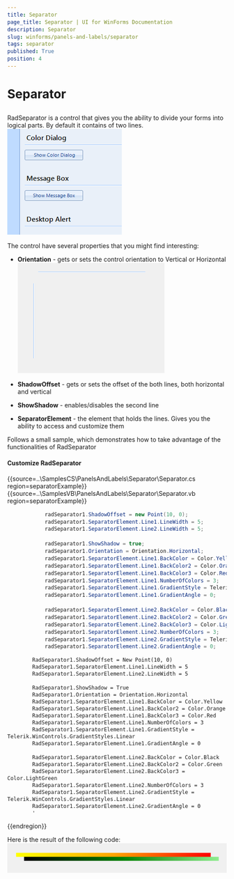 ```yaml
---
title: Separator
page_title: Separator | UI for WinForms Documentation
description: Separator
slug: winforms/panels-and-labels/separator
tags: separator
published: True
position: 4
---
```


# Separator

## 

RadSeparator is a control that gives you the ability to divide your forms into logical parts. By default it contains of two lines.<br>![panels-and-labels-separator 001](images/panels-and-labels-separator001.png)

The control have several properties that you might find interesting:

* __Orientation__ - gets or sets the control orientation to Vertical or Horizontal<br>![panels-and-labels-separator 002](images/panels-and-labels-separator002.png)

* __ShadowOffset__ - gets or sets the offset of the both lines, both horizontal and vertical

* __ShowShadow__ - enables/disables the second line

* __SeparatorElement__ - the element that holds the lines. Gives you the ability to access and customize them

Follows a small sample, which demonstrates how to take advantage of the functionalities of RadSeparator

#### Customize RadSeparator

{{source=..\SamplesCS\PanelsAndLabels\Separator\Separator.cs region=separatorExample}} 
{{source=..\SamplesVB\PanelsAndLabels\Separator\Separator.vb region=separatorExample}} 

````C#
            radSeparator1.ShadowOffset = new Point(10, 0);
            radSeparator1.SeparatorElement.Line1.LineWidth = 5;
            radSeparator1.SeparatorElement.Line2.LineWidth = 5;

            radSeparator1.ShowShadow = true;
            radSeparator1.Orientation = Orientation.Horizontal;
            radSeparator1.SeparatorElement.Line1.BackColor = Color.Yellow;
            radSeparator1.SeparatorElement.Line1.BackColor2 = Color.Orange;
            radSeparator1.SeparatorElement.Line1.BackColor3 = Color.Red;
            radSeparator1.SeparatorElement.Line1.NumberOfColors = 3;
            radSeparator1.SeparatorElement.Line1.GradientStyle = Telerik.WinControls.GradientStyles.Linear;
            radSeparator1.SeparatorElement.Line1.GradientAngle = 0;

            radSeparator1.SeparatorElement.Line2.BackColor = Color.Black;
            radSeparator1.SeparatorElement.Line2.BackColor2 = Color.Green;
            radSeparator1.SeparatorElement.Line2.BackColor3 = Color.LightGreen;
            radSeparator1.SeparatorElement.Line2.NumberOfColors = 3;
            radSeparator1.SeparatorElement.Line2.GradientStyle = Telerik.WinControls.GradientStyles.Linear;
            radSeparator1.SeparatorElement.Line2.GradientAngle = 0;
````
````VB.NET
        RadSeparator1.ShadowOffset = New Point(10, 0)
        RadSeparator1.SeparatorElement.Line1.LineWidth = 5
        RadSeparator1.SeparatorElement.Line2.LineWidth = 5

        RadSeparator1.ShowShadow = True
        RadSeparator1.Orientation = Orientation.Horizontal
        RadSeparator1.SeparatorElement.Line1.BackColor = Color.Yellow
        RadSeparator1.SeparatorElement.Line1.BackColor2 = Color.Orange
        RadSeparator1.SeparatorElement.Line1.BackColor3 = Color.Red
        RadSeparator1.SeparatorElement.Line1.NumberOfColors = 3
        RadSeparator1.SeparatorElement.Line1.GradientStyle = Telerik.WinControls.GradientStyles.Linear
        RadSeparator1.SeparatorElement.Line1.GradientAngle = 0

        RadSeparator1.SeparatorElement.Line2.BackColor = Color.Black
        RadSeparator1.SeparatorElement.Line2.BackColor2 = Color.Green
        RadSeparator1.SeparatorElement.Line2.BackColor3 = Color.LightGreen
        RadSeparator1.SeparatorElement.Line2.NumberOfColors = 3
        RadSeparator1.SeparatorElement.Line2.GradientStyle = Telerik.WinControls.GradientStyles.Linear
        RadSeparator1.SeparatorElement.Line2.GradientAngle = 0
        '
````

{{endregion}} 

Here is the result of the following code:<br>![panels-and-labels-separator 003](images/panels-and-labels-separator003.png)
